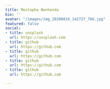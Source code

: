 ```yaml
---
title: Mostapha Benhenda
bio: ''
avatar: "/images/img_20200816_142727_766.jpg"
featured: false
social:
- title: unsplash
  url: https://unsplash.com
- title: github
  url: https://github.com
- title: github
  url: https://github.com
- title: github
  url: https://github.com
- title: github
  url: https://github.com

---
```

